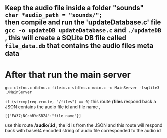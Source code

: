## Keep the audio file inside a folder "sounds" <br/> `char *audio_path = "sounds/";` <br/> then compile and run the 'updateDatabase.c' file `gcc -o updateDB updateDatabase.c` and `./updateDB` , this will create a SQLite DB file called `file_data.db` that contains the audio files meta data 

# After that run the main server

`gcc clrfnc.c dbfnc.c fileio.c stdfnc.c main.c -o MainServer -lsqlite3` <br />
`./MainServer`

 
`if (strcmp(req->route, "/files") == 0)` this route <b>/files</b> respond back a JSON contains the audio file id and file name , <br/>

`[{"FA37jNCchRYdSBZA":"file name"}]`

use this route <b>/audio/:id</b> , the id is from the JSON and this route will respond back with base64 encoded string of audio file corresponded to the audio id  


